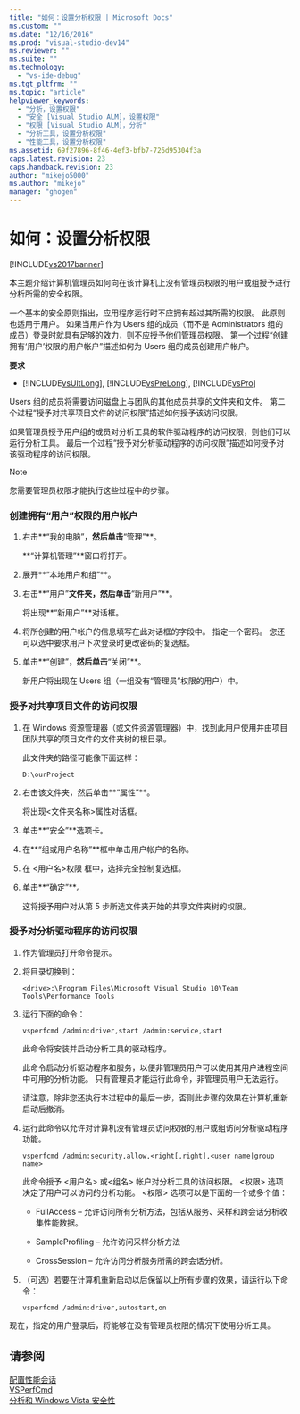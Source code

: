 ```yaml
---
title: "如何：设置分析权限 | Microsoft Docs"
ms.custom: ""
ms.date: "12/16/2016"
ms.prod: "visual-studio-dev14"
ms.reviewer: ""
ms.suite: ""
ms.technology: 
  - "vs-ide-debug"
ms.tgt_pltfrm: ""
ms.topic: "article"
helpviewer_keywords: 
  - "分析，设置权限"
  - "安全 [Visual Studio ALM]，设置权限"
  - "权限 [Visual Studio ALM]，分析"
  - "分析工具，设置分析权限"
  - "性能工具，设置分析权限"
ms.assetid: 69f27896-8f46-4ef3-bfb7-726d95304f3a
caps.latest.revision: 23
caps.handback.revision: 23
author: "mikejo5000"
ms.author: "mikejo"
manager: "ghogen"
---
```

# 如何：设置分析权限
[!INCLUDE[vs2017banner](../code-quality/includes/vs2017banner.md)]

本主题介绍计算机管理员如何向在该计算机上没有管理员权限的用户或组授予进行分析所需的安全权限。  
  
 一个基本的安全原则指出，应用程序运行时不应拥有超过其所需的权限。  此原则也适用于用户。  如果当用户作为 Users 组的成员（而不是 Administrators 组的成员）登录时就具有足够的效力，则不应授予他们管理员权限。  第一个过程“创建拥有‘用户’权限的用户帐户”描述如何为 Users 组的成员创建用户帐户。  
  
 **要求**  
  
-   [!INCLUDE[vsUltLong](../code-quality/includes/vsultlong_md.md)], [!INCLUDE[vsPreLong](../code-quality/includes/vsprelong_md.md)], [!INCLUDE[vsPro](../code-quality/includes/vspro_md.md)]  
  
 Users 组的成员将需要访问磁盘上与团队的其他成员共享的文件夹和文件。  第二个过程“授予对共享项目文件的访问权限”描述如何授予该访问权限。  
  
 如果管理员授予用户组的成员对分析工具的软件驱动程序的访问权限，则他们可以运行分析工具。  最后一个过程“授予对分析驱动程序的访问权限”描述如何授予对该驱动程序的访问权限。  
  
> [!NOTE]
>  您需要管理员权限才能执行这些过程中的步骤。  
  
### 创建拥有“用户”权限的用户帐户  
  
1.  右击**“我的电脑”**，然后单击**“管理”**。  
  
     **“计算机管理”**窗口将打开。  
  
2.  展开**“本地用户和组”**。  
  
3.  右击**“用户”**文件夹，然后单击**“新用户”**。  
  
     将出现**“新用户”**对话框。  
  
4.  将所创建的用户帐户的信息填写在此对话框的字段中。  指定一个密码。  您还可以选中要求用户下次登录时更改密码的复选框。  
  
5.  单击**“创建”**，然后单击**“关闭”**。  
  
     新用户将出现在 Users 组（一组没有“管理员”权限的用户）中。  
  
### 授予对共享项目文件的访问权限  
  
1.  在 Windows 资源管理器（或文件资源管理器）中，找到此用户使用并由项目团队共享的项目文件的文件夹树的根目录。  
  
     此文件夹的路径可能像下面这样：  
  
    ```  
    D:\ourProject  
    ```  
  
2.  右击该文件夹，然后单击**“属性”**。  
  
     将出现\<文件夹名称\>属性对话框。  
  
3.  单击**“安全”**选项卡。  
  
4.  在**“组或用户名称”**框中单击用户帐户的名称。  
  
5.  在 \<用户名\>权限 框中，选择完全控制复选框。  
  
6.  单击**“确定”**。  
  
     这将授予用户对从第 5 步所选文件夹开始的共享文件夹树的权限。  
  
### 授予对分析驱动程序的访问权限  
  
1.  作为管理员打开命令提示。  
  
2.  将目录切换到：  
  
    ```  
    <drive>:\Program Files\Microsoft Visual Studio 10\Team Tools\Performance Tools  
    ```  
  
3.  运行下面的命令：  
  
    ```  
    vsperfcmd /admin:driver,start /admin:service,start  
    ```  
  
     此命令将安装并启动分析工具的驱动程序。  
  
     此命令启动分析驱动程序和服务，以便非管理员用户可以使用其用户进程空间中可用的分析功能。  只有管理员才能运行此命令，非管理员用户无法运行。  
  
     请注意，除非您还执行本过程中的最后一步，否则此步骤的效果在计算机重新启动后撤消。  
  
4.  运行此命令以允许对计算机没有管理员访问权限的用户或组访问分析驱动程序功能。  
  
    ```  
    vsperfcmd /admin:security,allow,<right[,right],<user name|group name>  
    ```  
  
     此命令授予 \<用户名\> 或\<组名\> 帐户对分析工具的访问权限。  \<权限\> 选项决定了用户可以访问的分析功能。  \<权限\> 选项可以是下面的一个或多个值：  
  
    -   FullAccess – 允许访问所有分析方法，包括从服务、采样和跨会话分析收集性能数据。  
  
    -   SampleProfiling – 允许访问采样分析方法  
  
    -   CrossSession – 允许访问分析服务所需的跨会话分析。  
  
5.  （可选）若要在计算机重新启动以后保留以上所有步骤的效果，请运行以下命令：  
  
    ```  
    vsperfcmd /admin:driver,autostart,on  
    ```  
  
 现在，指定的用户登录后，将能够在没有管理员权限的情况下使用分析工具。  
  
## 请参阅  
 [配置性能会话](../profiling/configuring-performance-sessions.md)   
 [VSPerfCmd](../profiling/vsperfcmd.md)   
 [分析和 Windows Vista 安全性](../profiling/profiling-and-windows-vista-security.md)